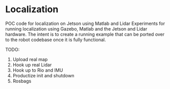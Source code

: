 # Localization
POC code for localization on Jetson using Matlab and Lidar
Experiments for running localization using Gazebo, Matlab and the Jetson and Lidar hardware. 
The intent is to create a running example that can be ported over to the robot codebase once it is fully functional.

TODO:
1. Upload real map
2. Hook up real Lidar
3. Hook up to Rio and IMU
4. Productize init and shutdown
5. Rosbags


